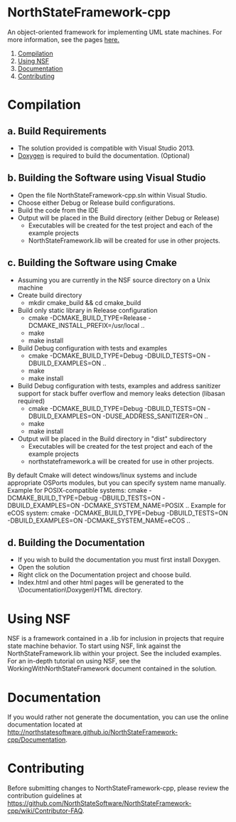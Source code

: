 NorthStateFramework-cpp
=======================

An object-oriented framework for implementing UML state machines.  For more information, see the pages <a href="http://northstatesoftware.github.io/NorthStateFramework-cpp/index.html">here.</a>



1. [Compilation](#compilation)
2. [Using NSF](#using-nsf)
3. [Documentation](#documentation)
4. [Contributing](#contributing) 

Compilation
===========

a. Build Requirements
---------------------
* The solution provided is compatible with Visual Studio 2013.
* <a href="http://www.doxygen.org/">Doxygen</a> is required to build the documentation. (Optional)

b. Building the Software using Visual Studio
----------------------------
* Open the file NorthStateFramework-cpp.sln within Visual Studio.
* Choose either Debug or Release build configurations.
* Build the code from the IDE
* Output will be placed in the Build directory (either Debug or Release)
	* Executables will be created for the test project and each of the example projects
	* NorthStateFramework.lib will be created for use in other projects.

c. Building the Software using Cmake
----------------------------
* Assuming you are currently in the NSF source directory on a Unix machine
* Create build directory
  * mkdir cmake_build && cd cmake_build
* Build only static library in Release configuration
  * cmake -DCMAKE_BUILD_TYPE=Release -DCMAKE_INSTALL_PREFIX=/usr/local ..
  * make
  * make install
* Build Debug configuration with tests and examples
  * cmake -DCMAKE_BUILD_TYPE=Debug -DBUILD_TESTS=ON -DBUILD_EXAMPLES=ON ..
  * make
  * make install
* Build Debug configuration with tests, examples and address sanitizer support for stack buffer overflow and memory leaks detection (libasan required)
  * cmake -DCMAKE_BUILD_TYPE=Debug -DBUILD_TESTS=ON -DBUILD_EXAMPLES=ON -DUSE_ADDRESS_SANITIZER=ON ..
  * make
  * make install
* Output will be placed in the Build directory in "dist" subdirectory
  * Executables will be created for the test project and each of the example projects  
  * northstateframework.a will be created for use in other projects.  

By default Cmake will detect windows/linux systems and include appropriate OSPorts modules, but you can
specify system name manually.
Example for POSIX-compatible systems: cmake -DCMAKE_BUILD_TYPE=Debug -DBUILD_TESTS=ON -DBUILD_EXAMPLES=ON -DCMAKE_SYSTEM_NAME=POSIX ..
Example for eCOS system: cmake -DCMAKE_BUILD_TYPE=Debug -DBUILD_TESTS=ON -DBUILD_EXAMPLES=ON -DCMAKE_SYSTEM_NAME=eCOS ..

d. Building the Documentation
-----------------------------
* If you wish to build the documentation you must first install Doxygen.
* Open the solution
* Right click on the Documentation project and choose build.
* Index.html and other html pages will be generated to the \Documentation\Doxygen\HTML directory.

Using NSF
=========
NSF is a framework contained in a .lib for inclusion in projects that require state machine behavior.  To start using  NSF, link against the NorthStateFramework.lib within your project.  See the included examples.  For an in-depth tutorial on using NSF, see the WorkingWithNorthStateFramework document contained in the solution.

Documentation
=============
If you would rather not generate the documentation, you can use the online documentation located at http://northstatesoftware.github.io/NorthStateFramework-cpp/Documentation.

Contributing
============
Before submitting changes to NorthStateFramework-cpp, please review the contribution guidelines at https://github.com/NorthStateSoftware/NorthStateFramework-cpp/wiki/Contributor-FAQ.
